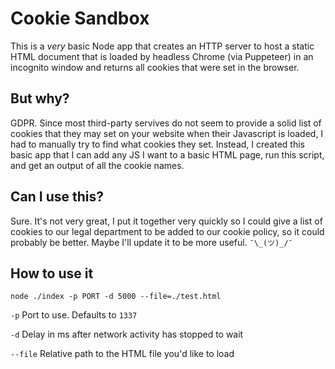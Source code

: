 # Cookie Sandbox

This is a _very_ basic Node app that creates an HTTP server to host a static HTML document that is loaded by headless Chrome (via Puppeteer) in an incognito window and returns all cookies that were set in the browser.

## But why?

GDPR. Since most third-party servives do not seem to provide a solid list of cookies that they may set on your website when their Javascript is loaded, I had to manually try to find what cookies they set. Instead, I created this basic app that I can add any JS I want to a basic HTML page, run this script, and get an output of all the cookie names.

## Can I use this?

Sure. It's not very great, I put it together very quickly so I could give a list of cookies to our legal department to be added to our cookie policy, so it could probably be better. Maybe I'll update it to be more useful. `¯\_(ツ)_/¯`

## How to use it

`node ./index -p PORT -d 5000 --file=./test.html`

`-p` Port to use. Defaults to `1337`

`-d` Delay in ms after network activity has stopped to wait

`--file` Relative path to the HTML file you'd like to load
